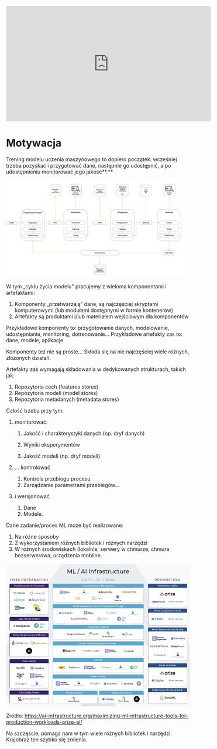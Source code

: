 <iframe width="560" height="315" src="https://www.youtube.com/embed/IQo5p8-73ZY" title="YouTube video player" frameborder="0" allow="accelerometer; autoplay; clipboard-write; encrypted-media; gyroscope; picture-in-picture" allowfullscreen></iframe>

# **Motywacja**

Trening modelu uczenia maszynowego to dopiero początek: wcześniej trzeba pozyskać i przygotować dane, następnie go udostępnić, a po udostępnieniu monitorować jego jakość**.** 

![image-20220329115350377](media/image-20220329115350377.png)

W tym „cyklu życia modelu” pracujemy z wieloma komponentami i artefaktami:

1. Komponenty „przetwarzają” dane, są najczęściej skryptami komputerowymi (lub modułami dostępnymi w formie kontenerów)
2. Artefakty są produktami i/lub materiałem wejściowym dla komponentów

Przykładowe komponenty to: przygotowanie danych, modelowanie, udostępnianie, monitoring, dotrenowanie… Przykładowe artefakty zas to: dane, modele, aplikacje

Komponenty też nie są proste… Składa się na nie najczęściej wiele różnych, złożonych działań.

Artefakty zaś wymagają składowania w dedykowanych strukturach, takich jak:

1. Repozytoria cech (features stores)
2. Repozytoria modeli (model stores)
3. Repozytoria metadanych (metadata stores)

Całość trzeba przy tym: 

1. monitorować:

   1. Jakość i charakterystyki danych (np. dryf danych)

   1. Wyniki eksperymentów

   1. Jakość modeli (np. dryf modeli)

2. … kontrolować 

   1. Kontrola przebiegu procesu
   2. Zarządzanie parametrami przebiegów… 

3. i wersjonować

   1. Dane
   2. Modele.

Dane zadanie/proces ML może być realizowane:

1. Na różne sposoby
2. Z wykorzystaniem różnych bibliotek i różnych narzędzi
3. W różnych środowiskach (lokalnie, serwery w chmurze, chmura bezserwerowa, urządzenia mobilne.

![image-20220329115417586](media/image-20220329115417586.png)

Źródło: https://ai-infrastructure.org/maximizing-ml-infrastructure-tools-for-production-workloads-arize-ai/

Na szczęście, pomaga nam w tym wiele różnych bibliotek i narzędzi. Krajobraz ten szybko się zmienia.
